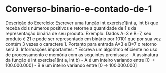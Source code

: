 # Converso-binario-e-contado-de-1
Descrição do Exercício:  Escrever uma função int exercise1(int a, int b) que receba dois números positivos e retorne a quantidade de 1's da representação binária de seu produto.  Exemplo: Dados A=3 e B=7, seu produto é 21 e pode ser representado em binário por 10101 que por sua vez contém 3 vezes o caractere 1. Portanto para entrada A=3 e B=7 o retorno será 3.  Informações importantes:  * Escreva um algoritmo eficiente no uso de processamento e memória com as seguintes premissas:     - A assinatura da função é int exercise1(int a, int b)     - A é um inteiro variando entre [0 -> 100.000.000]     - B é um inteiro variando entre [0 -> 100.000.000]
